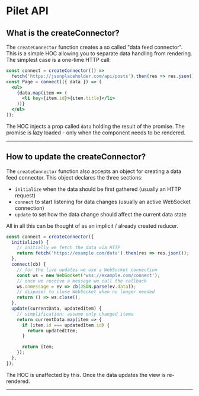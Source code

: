 # Pilet API

## What is the createConnector?

The `createConnector` function creates a so called "data feed connector". This is a simple HOC allowing you to separate data handling from rendering. The simplest case is a one-time HTTP call:

```jsx
const connect = createConnector(() =>
  fetch('https://jsonplaceholder.com/api/posts').then(res => res.json()));
const Page = connect(({ data }) => (
  <ul>
    {data.map(item => (
      <li key={item.id}>{item.title}</li>
    ))}
  </ul>
));
```

The HOC injects a prop called `data` holding the result of the promise. The promise is lazy loaded - only when the component needs to be rendered.

---------------------------------------

## How to update the createConnector?

The `createConnector` function also accepts an object for creating a data feed connector. This object declares the three sections:

- `initialize` when the data should be first gathered (usually an HTTP request)
- `connect` to start listening for data changes (usually an active WebSocket connection)
- `update` to set how the data change should affect the current data state

All in all this can be thought of as an implicit / already created reducer.

```ts
const connect = createConnector({
  initialize() {
    // initially we fetch the data via HTTP
    return fetch('https://example.com/data').then(res => res.json());
  },
  connect(cb) {
    // for the live updates we use a WebSocket connection
    const ws = new WebSocket('wss://example.com/connect');
    // once we receive a message we call the callback
    ws.onmessage = ev => cb(JSON.parse(ev.data));
    // disposer to close WebSocket when no longer needed
    return () => ws.close();
  },
  update(currentData, updatedItem) {
    // simplification: assume only changed items
    return currentData.map(item => {
      if (item.id === updatedItem.id) {
        return updatedItem;
      }

      return item;
    });
  },
});
```

The HOC is unaffected by this. Once the data updates the view is re-rendered.

---------------------------------------
